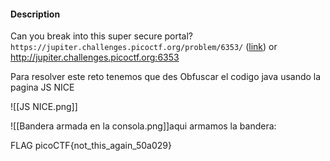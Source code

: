 
#### Description

Can you break into this super secure portal? `https://jupiter.challenges.picoctf.org/problem/6353/` ([link](https://jupiter.challenges.picoctf.org/problem/6353/)) or http://jupiter.challenges.picoctf.org:6353


Para resolver este reto tenemos que des Obfuscar el codigo java usando la pagina JS NICE

![[JS NICE.png]]

![[Bandera armada en la consola.png]]aqui armamos la bandera:


FLAG
picoCTF{not_this_again_50a029}